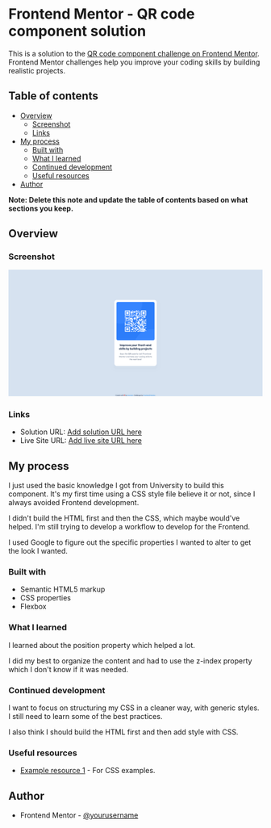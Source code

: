 # Frontend Mentor - QR code component solution

This is a solution to the [QR code component challenge on Frontend Mentor](https://www.frontendmentor.io/challenges/qr-code-component-iux_sIO_H). Frontend Mentor challenges help you improve your coding skills by building realistic projects. 

## Table of contents

- [Overview](#overview)
  - [Screenshot](#screenshot)
  - [Links](#links)
- [My process](#my-process)
  - [Built with](#built-with)
  - [What I learned](#what-i-learned)
  - [Continued development](#continued-development)
  - [Useful resources](#useful-resources)
- [Author](#author)

**Note: Delete this note and update the table of contents based on what sections you keep.**

## Overview

### Screenshot

![](./frontend-mentor-qr-code-component.png)

### Links

- Solution URL: [Add solution URL here](https://github.com/moonzn/frontendmentor-qr-code-component)
- Live Site URL: [Add live site URL here](https://moonzn.github.io/frontendmentor-qr-code-component/)

## My process

I just used the basic knowledge I got from University to build this component. It's my first time using a CSS style file believe it or not, since I always avoided Frontend development.

I didn't build the HTML first and then the CSS, which maybe would've helped. I'm still trying to develop a workflow to develop for the Frontend.

I used Google to figure out the specific properties I wanted to alter to get the look I wanted.

### Built with

- Semantic HTML5 markup
- CSS properties
- Flexbox

### What I learned

I learned about the position property which helped a lot.

I did my best to organize the content and had to use the z-index property which I don't know if it was needed.

### Continued development

I want to focus on structuring my CSS in a cleaner way, with generic styles. I still need to learn some of the best practices.

I also think I should build the HTML first and then add style with CSS.

### Useful resources

- [Example resource 1](https://www.w3schools.com/) - For CSS examples.

## Author

- Frontend Mentor - [@yourusername](https://www.frontendmentor.io/profile/moonzn)